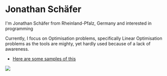 # Jonathan Schäfer
I'm Jonathan Schäfer from Rheinland-Pfalz, Germany and interested in programming 

Currently, I focus on Optimisation problems, specifically Linear Optimisation problems as the tools are mighty, yet hardly used because of a lack of awareness.
  - [Here are some samples of this]

<p><img src="https://github-readme-stats.vercel.app/api/top-langs/?username=DavideWiest&hide=css,scss&theme=gotham&hide_border=true"></p>

[Here are some samples of this]: https://github.com/Jonathan-Schaefer-git/ILP-MILP-Projects
